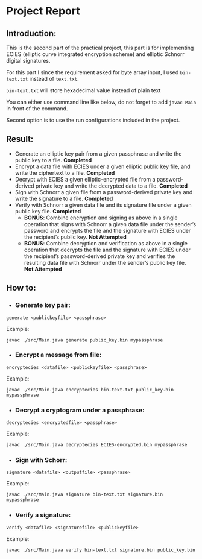 # Project Report
## Introduction:
This is the second part of the practical project, this part is for implementing ECIES (elliptic curve integrated encryption scheme) and elliptic Schnorr digital signatures.

For this part I since the requirement asked for byte array input, I used `bin-text.txt` instead of `text.txt`. 

`bin-text.txt` will store hexadecimal value instead of plain text

You can either use command line like below, do not forget to add `javac Main` in front of the command.

Second option is to use the run configurations included in the project.

## Result:
* Generate an elliptic key pair from a given passphrase and write the public key to a file. **Completed**
* Encrypt a data file with ECIES under a given elliptic public key file, and write the
ciphertext to a file. **Completed**
* Decrypt with ECIES a given elliptic-encrypted file from a password-derived private key
and write the decrypted data to a file. **Completed**
* Sign with Schnorr a given file from a password-derived private key and write the
signature to a file. **Completed**
* Verify with Schnorr a given data file and its signature file under a given public key file. **Completed**
  * **BONUS**: Combine encryption and signing as above in a single operation that signs with
  Schnorr a given data file under the sender’s password and encrypts the file and the signature with
  ECIES under the recipient’s public key. **Not Attempted**
  * **BONUS**: Combine decryption and verification as above in a single operation that decrypts
  the file and the signature with ECIES under the recipient’s password-derived private key and verifies
  the resulting data file with Schnorr under the sender’s public key file. **Not Attempted**

## How to:
* ### Generate key pair:
```
generate <publickeyfile> <passphrase>
```
Example:
```
javac ./src/Main.java generate public_key.bin mypassphrase
```

* ### Encrypt a message from file:
```
encryptecies <datafile> <publickeyfile> <passphrase>
```

Example:
```
javac ./src/Main.java encryptecies bin-text.txt public_key.bin mypassphrase
```

* ### Decrypt a cryptogram under a passphrase:
```
decryptecies <encryptedfile> <passphrase>
```

Example:
```
javac ./src/Main.java decryptecies ECIES-encrypted.bin mypassphrase
```

* ### Sign with Schorr:
```
signature <datafile> <outputfile> <passphrase>
```

Example:
```
javac ./src/Main.java signature bin-text.txt signature.bin mypassphrase
```

* ### Verify a signature:

```
verify <datafile> <signaturefile> <publickeyfile>
```

Example:
```
javac ./src/Main.java verify bin-text.txt signature.bin public_key.bin 
```
